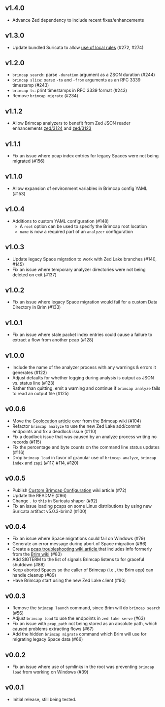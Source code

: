 ## v1.4.0
* Advance Zed dependency to include recent fixes/enhancements

## v1.3.0
* Update bundled Suricata to allow [use of local rules](https://github.com/brimdata/brimcap/issues/259) (#272, #274)

## v1.2.0
* `brimcap search`: parse `-duration` argument as a ZSON duration (#244)
* `brimcap slice`: parse `-to` and `-from` arguments as an RFC 3339 timestamp (#243)
* `brimcap ts`: print timestamps in RFC 3339 format (#243)
* Remove `brimcap migrate` (#234)

## v1.1.2
* Allow Brimcap analyzers to benefit from Zed JSON reader enhancements [zed/3124](https://github.com/brimdata/zed/pull/3124) and [zed/3123](https://github.com/brimdata/zed/pull/3123)

## v1.1.1
* Fix an issue where pcap index entries for legacy Spaces were not being migrated (#156)

## v1.1.0
* Allow expansion of environment variables in Brimcap config YAML (#153)

## v1.0.4
* Additions to custom YAML configuration (#148)
   * A `root` option can be used to specify the Brimcap root location
   * `name` is now a required part of an `analyzer` configuration

## v1.0.3
* Update legacy Space migration to work with Zed Lake branches (#140, #145)
* Fix an issue where temporary analyzer directories were not being deleted on exit (#137)

## v1.0.2
* Fix an issue where legacy Space migration would fail for a custom Data Directory in Brim (#133)

## v1.0.1
* Fix an issue where stale packet index entries could cause a failure to extract a flow from another pcap (#128)

## v1.0.0
* Include the name of the analyzer process with any warnings & errors it generates (#122)
* Adjust defaults for whether logging during analysis is output as JSON vs. status line (#123)
* Rather than quitting, emit a warning and continue if `brimcap analyze` fails to read an output file (#125)

## v0.0.6
* Move the [Geolocation article](https://github.com/brimdata/brimcap/wiki/Geolocation) over from the Brimcap wiki (#104)
* Refactor `brimcap analyze` to use the new Zed Lake add/commit endpoints and fix a deadlock issue (#110)
* Fix a deadlock issue that was caused by an analyze process writing no records (#115)
* Fix the percentage and byte counts on the command line status updates (#116)
* Drop `brimcap load` in favor of granular use of `brimcap analyze`, `brimcap index` and `zapi` (#117, #114, #120)

## v0.0.5
* Publish [Custom Brimcap Configuration](https://github.com/brimdata/brimcap/wiki/Custom-Brimcap-Config) wiki article (#72)
* Update the README (#96)
* Change `.` to `this` in Suricata shaper (#92)
* Fix an issue loading pcaps on some Linux distributions by using new Suricata artifact v5.0.3-brim2 (#100)

## v0.0.4
* Fix an issue where Space migrations could fail on Windows (#79)
* Generate an error message during abort of Space migration (#86)
* Create a [pcap troubleshooting wiki article ](https://github.com/brimdata/brimcap/wiki/Troubleshooting#ive-clicked-to-open-a-packet-capture-in-brim-but-it-failed-to-open) that includes info formerly from the [Brim wiki](https://github.com/brimdata/brim/wiki) (#83)
* Add SIGTERM to the list of signals Brimcap listens to for graceful shutdown (#88)
* Keep aborted Spaces so the caller of Brimcap (i.e., the Brim app) can handle cleanup (#89)
* Have Brimcap start using the new Zed Lake client (#90)

## v0.0.3

* Remove the `brimcap launch` command, since Brim will do `brimcap search` (#56)
* Adjust `brimcap load` to use the endpoints in `zed lake serve` (#63)
* Fix an issue with `pcap_path` not being stored as an absolute path, which caused problems extracting flows (#67)
* Add the hidden `brimcap migrate` command which Brim will use for migrating legacy Space data (#66)

## v0.0.2

* Fix an issue where use of symlinks in the root was preventing `brimcap load` from working on Windows (#39)

## v0.0.1

* Initial release, still being tested.
